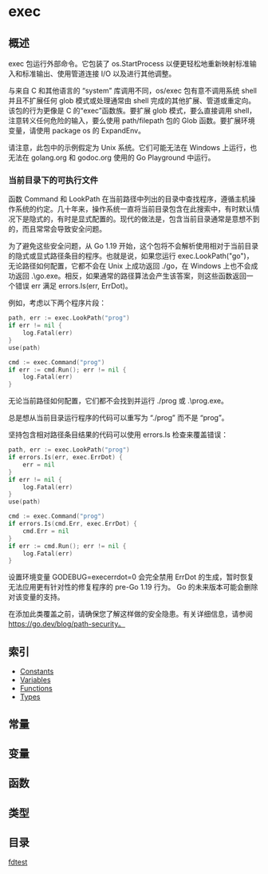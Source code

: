 
# exec

## 概述

exec 包运行外部命令。它包装了 os.StartProcess 以便更轻松地重新映射标准输入和标准输出、使用管道连接 I/O 以及进行其他调整。

与来自 C 和其他语言的 “system” 库调用不同，os/exec 包有意不调用系统 shell 并且不扩展任何 glob 模式或处理通常由 shell 完成的其他扩展、管道或重定向。该包的行为更像是 C 的“exec”函数族。要扩展 glob 模式，要么直接调用 shell，注意转义任何危险的输入，要么使用 path/filepath 包的 Glob 函数。要扩展环境变量，请使用 package os 的 ExpandEnv。

请注意，此包中的示例假定为 Unix 系统。它们可能无法在 Windows 上运行，也无法在 golang.org 和 godoc.org 使用的 Go Playground 中运行。

### 当前目录下的可执行文件

函数 Command 和 LookPath 在当前路径中列出的目录中查找程序，遵循主机操作系统的约定。几十年来，操作系统一直将当前目录包含在此搜索中，有时默认情况下是隐式的，有时是显式配置的。现代的做法是，包含当前目录通常是意想不到的，而且常常会导致安全问题。

为了避免这些安全问题，从 Go 1.19 开始，这个包将不会解析使用相对于当前目录的隐式或显式路径条目的程序。也就是说，如果您运行 exec.LookPath("go")，无论路径如何配置，它都不会在 Unix 上成功返回 ./go，在 Windows 上也不会成功返回 .\go.exe。相反，如果通常的路径算法会产生该答案，则这些函数返回一个错误 err 满足 errors.Is(err, ErrDot)。

例如，考虑以下两个程序片段：

```go
path, err := exec.LookPath("prog")
if err != nil {
    log.Fatal(err)
}
use(path)
```

```go
cmd := exec.Command("prog")
if err := cmd.Run(); err != nil {
    log.Fatal(err)
}
```

无论当前路径如何配置，它们都不会找到并运行 ./prog 或 .\prog.exe。

总是想从当前目录运行程序的代码可以重写为 “./prog” 而不是 “prog”。

坚持包含相对路径条目结果的代码可以使用 errors.Is 检查来覆盖错误：

```go
path, err := exec.LookPath("prog")
if errors.Is(err, exec.ErrDot) {
    err = nil
}
if err != nil {
    log.Fatal(err)
}
use(path)
```

```go
cmd := exec.Command("prog")
if errors.Is(cmd.Err, exec.ErrDot) {
    cmd.Err = nil
}
if err := cmd.Run(); err != nil {
    log.Fatal(err)
}
```

设置环境变量 GODEBUG=execerrdot=0 会完全禁用 ErrDot 的生成，暂时恢复无法应用更有针对性的修复程序的 pre-Go 1.19 行为。 Go 的未来版本可能会删除对该变量的支持。

在添加此类覆盖之前，请确保您了解这样做的安全隐患。有关详细信息，请参阅 https://go.dev/blog/path-security。

## 索引

- [Constants](#常量)
- [Variables](#变量)
- [Functions](#函数)
- [Types](#类型)

## 常量

## 变量

## 函数

## 类型

## 目录

[fdtest](internal/fdtest.md)
